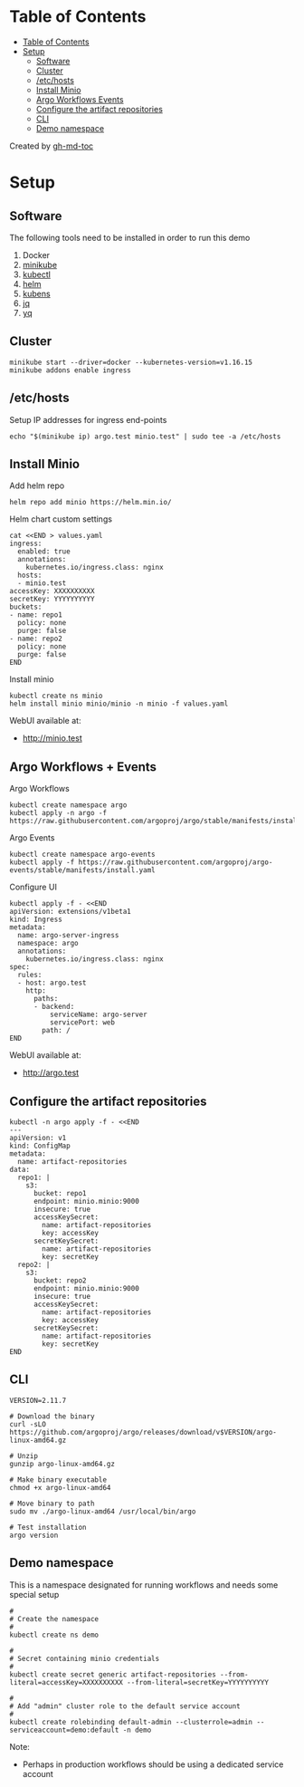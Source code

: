 
Table of Contents
=================

   * [Table of Contents](#table-of-contents)
   * [Setup](#setup)
      * [Software](#software)
      * [Cluster](#cluster)
      * [/etc/hosts](#etchosts)
      * [Install Minio](#install-minio)
      * [Argo Workflows   Events](#argo-workflows--events)
      * [Configure the artifact repositories](#configure-the-artifact-repositories)
      * [CLI](#cli)
      * [Demo namespace](#demo-namespace)

Created by [gh-md-toc](https://github.com/ekalinin/github-markdown-toc)

# Setup

## Software

The following tools need to be installed in order to run this demo

1. Docker
1. [minikube](https://minikube.sigs.k8s.io/docs/start/)
1. [kubectl](https://kubernetes.io/docs/tasks/tools/install-kubectl/)
1. [helm](https://helm.sh/)
1. [kubens](https://kubectx.dev/)
1. [jq](https://stedolan.github.io/jq/)
1. [yq](https://mikefarah.gitbook.io/yq/)

## Cluster

```
minikube start --driver=docker --kubernetes-version=v1.16.15
minikube addons enable ingress
```

## /etc/hosts

Setup IP addresses for ingress end-points

```
echo "$(minikube ip) argo.test minio.test" | sudo tee -a /etc/hosts
```

## Install Minio

Add helm repo

```
helm repo add minio https://helm.min.io/
```

Helm chart custom settings

```
cat <<END > values.yaml
ingress:
  enabled: true
  annotations:
    kubernetes.io/ingress.class: nginx
  hosts:
  - minio.test
accessKey: XXXXXXXXXX
secretKey: YYYYYYYYYY
buckets:
- name: repo1
  policy: none
  purge: false
- name: repo2
  policy: none
  purge: false
END
```

Install minio

```
kubectl create ns minio
helm install minio minio/minio -n minio -f values.yaml
```

WebUI available at:

* http://minio.test


## Argo Workflows + Events

Argo Workflows

```
kubectl create namespace argo
kubectl apply -n argo -f https://raw.githubusercontent.com/argoproj/argo/stable/manifests/install.yaml
```

Argo Events

```
kubectl create namespace argo-events
kubectl apply -f https://raw.githubusercontent.com/argoproj/argo-events/stable/manifests/install.yaml
```

Configure UI

```
kubectl apply -f - <<END
apiVersion: extensions/v1beta1
kind: Ingress
metadata:
  name: argo-server-ingress
  namespace: argo
  annotations:
    kubernetes.io/ingress.class: nginx
spec:
  rules:
  - host: argo.test
    http:
      paths:
      - backend:
          serviceName: argo-server
          servicePort: web
        path: /
END
```

WebUI available at:

* http://argo.test

##  Configure the artifact repositories

```
kubectl -n argo apply -f - <<END
---
apiVersion: v1
kind: ConfigMap
metadata:
  name: artifact-repositories
data:
  repo1: |
    s3:
      bucket: repo1
      endpoint: minio.minio:9000
      insecure: true
      accessKeySecret:
        name: artifact-repositories
        key: accessKey
      secretKeySecret:
        name: artifact-repositories
        key: secretKey
  repo2: |
    s3:
      bucket: repo2
      endpoint: minio.minio:9000
      insecure: true
      accessKeySecret:
        name: artifact-repositories
        key: accessKey
      secretKeySecret:
        name: artifact-repositories
        key: secretKey
END
```

## CLI

```
VERSION=2.11.7

# Download the binary
curl -sLO https://github.com/argoproj/argo/releases/download/v$VERSION/argo-linux-amd64.gz

# Unzip
gunzip argo-linux-amd64.gz

# Make binary executable
chmod +x argo-linux-amd64

# Move binary to path
sudo mv ./argo-linux-amd64 /usr/local/bin/argo

# Test installation
argo version
```


## Demo namespace

This is a namespace designated for running workflows and needs some special setup

```
#
# Create the namespace
#
kubectl create ns demo

#
# Secret containing minio credentials
#
kubectl create secret generic artifact-repositories --from-literal=accessKey=XXXXXXXXXX --from-literal=secretKey=YYYYYYYYYY

#
# Add "admin" cluster role to the default service account
#
kubectl create rolebinding default-admin --clusterrole=admin --serviceaccount=demo:default -n demo 
```

Note:

* Perhaps in production workflows should be using a dedicated service account
